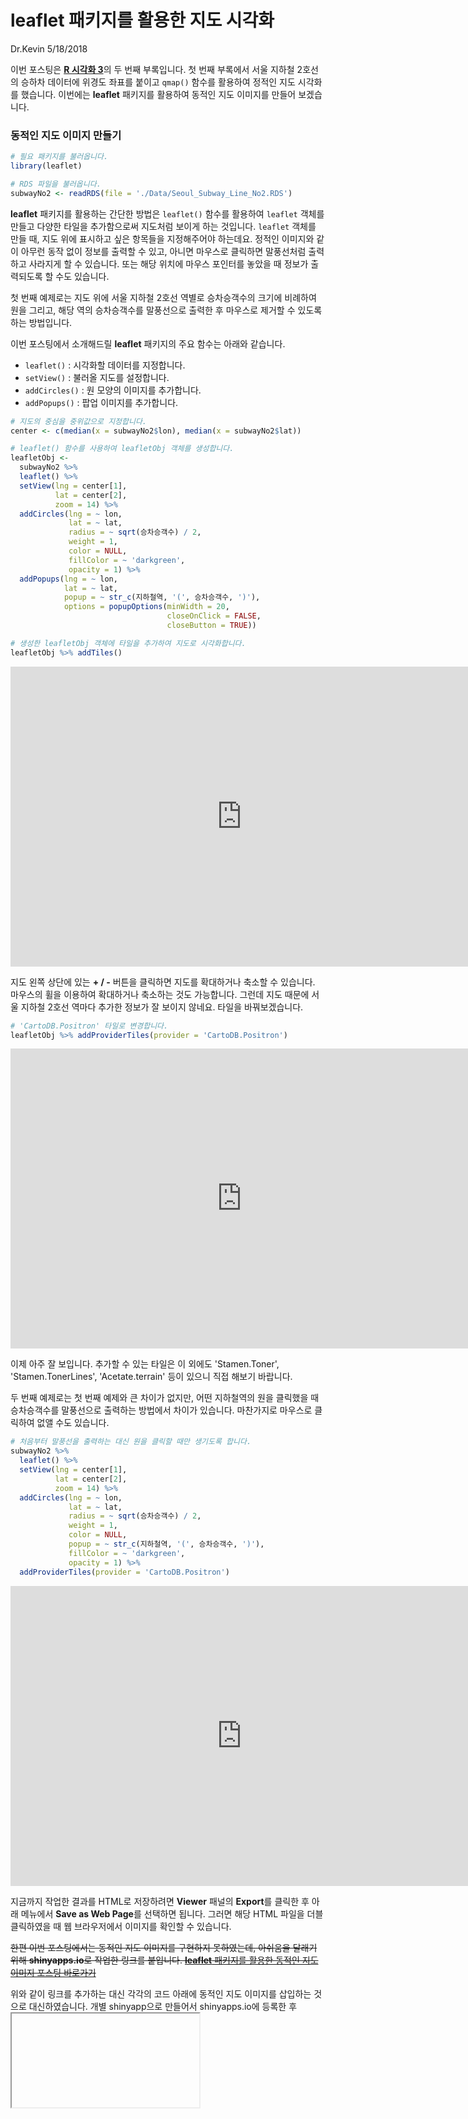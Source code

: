 leaflet 패키지를 활용한 지도 시각화
================
Dr.Kevin
5/18/2018

이번 포스팅은 [**R 시각화 3**](https://mrkevinna.github.io/R-%EC%8B%9C%EA%B0%81%ED%99%94-3/)의 두 번째 부록입니다. 첫 번째 부록에서 서울 지하철 2호선의 승하차 데이터에 위경도 좌표를 붙이고 `qmap()` 함수를 활용하여 정적인 지도 시각화를 했습니다. 이번에는 **leaflet** 패키지를 활용하여 동적인 지도 이미지를 만들어 보겠습니다.

### 동적인 지도 이미지 만들기

``` r
# 필요 패키지를 불러옵니다. 
library(leaflet)
```

``` r
# RDS 파일을 불러옵니다. 
subwayNo2 <- readRDS(file = './Data/Seoul_Subway_Line_No2.RDS')
```

**leaflet** 패키지를 활용하는 간단한 방법은 `leaflet()` 함수를 활용하여 `leaflet` 객체를 만들고 다양한 타일을 추가함으로써 지도처럼 보이게 하는 것입니다. `leaflet` 객체를 만들 때, 지도 위에 표시하고 싶은 항목들을 지정해주어야 하는데요. 정적인 이미지와 같이 아무런 동작 없이 정보를 출력할 수 있고, 아니면 마우스로 클릭하면 말풍선처럼 출력하고 사라지게 할 수 있습니다. 또는 해당 위치에 마우스 포인터를 놓았을 때 정보가 출력되도록 할 수도 있습니다.

첫 번째 예제로는 지도 위에 서울 지하철 2호선 역별로 승차승객수의 크기에 비례하여 원을 그리고, 해당 역의 승차승객수를 말풍선으로 출력한 후 마우스로 제거할 수 있도록 하는 방법입니다.

이번 포스팅에서 소개해드릴 **leaflet** 패키지의 주요 함수는 아래와 같습니다.

-   `leaflet()` : 시각화할 데이터를 지정합니다.
-   `setView()` : 불러올 지도를 설정합니다.
-   `addCircles()` : 원 모양의 이미지를 추가합니다.
-   `addPopups()` : 팝업 이미지를 추가합니다.

``` r
# 지도의 중심을 중위값으로 지정합니다.
center <- c(median(x = subwayNo2$lon), median(x = subwayNo2$lat))

# leaflet() 함수를 사용하여 leafletObj 객체를 생성합니다.
leafletObj <-   
  subwayNo2 %>% 
  leaflet() %>% 
  setView(lng = center[1],
          lat = center[2],
          zoom = 14) %>% 
  addCircles(lng = ~ lon,
             lat = ~ lat,
             radius = ~ sqrt(승차승객수) / 2,
             weight = 1,
             color = NULL,
             fillColor = ~ 'darkgreen',
             opacity = 1) %>% 
  addPopups(lng = ~ lon,
            lat = ~ lat,
            popup = ~ str_c(지하철역, '(', 승차승객수, ')'),
            options = popupOptions(minWidth = 20,
                                   closeOnClick = FALSE,
                                   closeButton = TRUE))

# 생성한 leafletObj 객체에 타일을 추가하여 지도로 시각화합니다.
leafletObj %>% addTiles()
```

<iframe src="https://drkevin.shinyapps.io/Subway_Line2_1/" height="480" width="740" frameborder="0" allowfullscreen></iframe>

지도 왼쪽 상단에 있는 **+ / -** 버튼을 클릭하면 지도를 확대하거나 축소할 수 있습니다. 마우스의 휠을 이용하여 확대하거나 축소하는 것도 가능합니다. 그런데 지도 때문에 서울 지하철 2호선 역마다 추가한 정보가 잘 보이지 않네요. 타일을 바꿔보겠습니다.

``` r
# 'CartoDB.Positron' 타일로 변경합니다.
leafletObj %>% addProviderTiles(provider = 'CartoDB.Positron')
```

<iframe src="https://drkevin.shinyapps.io/Subway_Line2_2/" height="480" width="740" frameborder="0" allowfullscreen></iframe>

이제 아주 잘 보입니다. 추가할 수 있는 타일은 이 외에도 'Stamen.Toner', 'Stamen.TonerLines', 'Acetate.terrain' 등이 있으니 직접 해보기 바랍니다.

두 번째 예제로는 첫 번째 예제와 큰 차이가 없지만, 어떤 지하철역의 원을 클릭했을 때 승차승객수를 말풍선으로 출력하는 방법에서 차이가 있습니다. 마찬가지로 마우스로 클릭하여 없앨 수도 있습니다.

``` r
# 처음부터 말풍선을 출력하는 대신 원을 클릭할 때만 생기도록 합니다.
subwayNo2 %>% 
  leaflet() %>% 
  setView(lng = center[1],
          lat = center[2],
          zoom = 14) %>% 
  addCircles(lng = ~ lon,
             lat = ~ lat,
             radius = ~ sqrt(승차승객수) / 2,
             weight = 1,
             color = NULL,
             popup = ~ str_c(지하철역, '(', 승차승객수, ')'),
             fillColor = ~ 'darkgreen',
             opacity = 1) %>% 
  addProviderTiles(provider = 'CartoDB.Positron')
```

<iframe src="https://drkevin.shinyapps.io/Subway_Line2_3/" height="480" width="740" frameborder="0" allowfullscreen></iframe>

지금까지 작업한 결과를 HTML로 저장하려면 **Viewer** 패널의 **Export**를 클릭한 후 아래 메뉴에서 **Save as Web Page**를 선택하면 됩니다. 그러면 해당 HTML 파일을 더블 클릭하였을 때 웹 브라우저에서 이미지를 확인할 수 있습니다.

~~한편 이번 포스팅에서는 동적인 지도 이미지를 구현하지 못하였는데, 아쉬움을 달래기 위해  **shinyapps.io**로 작업한 링크를 붙입니다. [**leaflet** 패키지를 활용한 동적인 지도 이미지 포스팅 바로가기](https://drkevin.shinyapps.io/SeoulSubwayLineNo2/)~~

위와 같이 링크를 추가하는 대신 각각의 코드 아래에 동적인 지도 이미지를 삽입하는 것으로 대신하였습니다. 개별 shinyapp으로 만들어서 shinyapps.io에 등록한 후 <iframe>을 사용하면 가능합니다. 

이상으로 **leaflet** 패키지에 대해서 간단하게 살펴보았습니다.[1]

[1] leaflet 패키지에 관한 더 많은 자세한 정보는 [여기](https://rstudio.github.io/leaflet/)에서 찾아보기 바랍니다.
